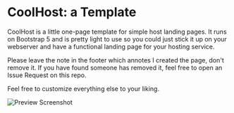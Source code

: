 # CoolHost: a Template
CoolHost is a little one-page template for simple host landing pages. 
It runs on Bootstrap 5 and is pretty light to use so you could just stick it up on your webserver and have a functional landing page for your hosting service.

Please leave the note in the footer which annotes I created the page, don't remove it.
If you have found someone has removed it, feel free to open an Issue Request on this repo.

Feel free to customize everything else to your liking.

![Preview Screenshot](https://i.ibb.co/Prn49Yx/image.png)
